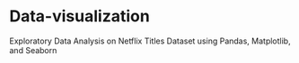 # Data-visualization
Exploratory Data Analysis on Netflix Titles Dataset using Pandas, Matplotlib, and Seaborn
